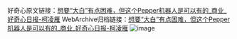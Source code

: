 好奇心原文链接：[想要“大白”有点困难，但这个Pepper机器人是可以有的_商业_好奇心日报-柯凌雁](https://www.qdaily.com/articles/7162.html)
WebArchive归档链接：[想要“大白”有点困难，但这个Pepper机器人是可以有的_商业_好奇心日报-柯凌雁](http://web.archive.org/web/20190623172053/https://www.qdaily.com/articles/7162.html)
![image](http://ww3.sinaimg.cn/large/007d5XDply1g3x06pbqtoj30u02oy1kx)